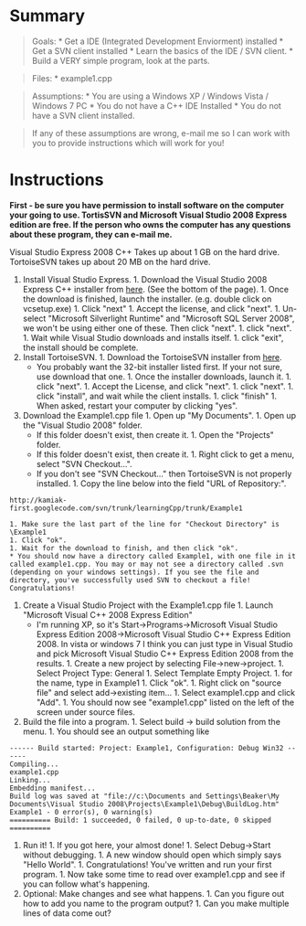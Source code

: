 # Summary #
> Goals:
    * Get a IDE (Integrated Development Enviorment) installed
    * Get a SVN client installed
    * Learn the basics of the IDE / SVN client.
    * Build a VERY simple program, look at the parts.

> Files:
    * example1.cpp

> Assumptions:
    * You are using a Windows XP / Windows Vista / Windows 7 PC
    * You do not have a C++ IDE Installed
    * You do not have a SVN client installed.

> If any of these assumptions are wrong, e-mail me so I can work with you to provide instructions which will work for you!

# Instructions #

**First - be sure you have permission to install software on the computer your going to use. TortisSVN and Microsoft Visual Studio 2008 Express edition are free. If the person who owns the computer has any questions about these program, they can e-mail me.**

Visual Studio Express 2008 C++ Takes up about 1 GB on the hard drive.
TortoiseSVN takes up about 20 MB on the hard drive.

  1. Install Visual Studio Express.
    1. Download the Visual Studio 2008 Express C++ installer from [here](http://www.microsoft.com/express/download/). (See the bottom of the page).
    1. Once the download is finished, launch the installer. (e.g. double click on vcsetup.exe)
    1. Click "next"
    1. Accept the license, and click "next".
    1. Un-select "Microsoft Silverlight Runtime" and "Microsoft SQL Server 2008", we won't be using either one of these. Then click "next".
    1. click "next".
    1. Wait while Visual Studio downloads and installs itself.
    1. click "exit", the install should be complete.
  1. Install TortoiseSVN.
    1. Download the TortoiseSVN installer from [here](http://tortoisesvn.net/downloads).
      * You probably want the 32-bit installer listed first. If your not sure, use download that one.
    1. Once the installer downloads, launch it.
    1. click "next".
    1. Accept the License, and click "next".
    1. click "next".
    1. click "install", and wait while the client installs.
    1. click "finish"
    1. When asked, restart your computer by clicking "yes".
  1. Download the Example1.cpp file
    1. Open up "My Documents".
    1. Open up the "Visual Studio 2008" folder.
      * If this folder doesn't exist, then create it.
    1. Open the "Projects" folder.
      * If this folder doesn't exist, then create it.
    1. Right click to get a menu, select "SVN Checkout...".
      * If you don't see "SVN Checkout..." then TortoiseSVN is not properly installed.
    1. Copy the line below into the field "URL of Repository:".
```
http://kamiak-first.googlecode.com/svn/trunk/learningCpp/trunk/Example1
```
    1. Make sure the last part of the line for "Checkout Directory" is \Example1
    1. Click "ok".
    1. Wait for the download to finish, and then click "ok".
    * You should now have a directory called Example1, with one file in it called example1.cpp. You may or may not see a directory called .svn (depending on your windows settings). If you see the file and directory, you've successfully used SVN to checkout a file! Congratulations!
  1. Create a Visual Studio Project with the Example1.cpp file
    1. Launch "Microsoft Visual C++ 2008 Express Edition"
      * I'm running XP, so it's Start->Programs->Microsoft Visual Studio Express Edition 2008->Microsoft Visual Studio C++ Express Edition 2008. In vista or windows 7 I think you can just type in Visual Studio and pick Microsoft Visual Studio C++ Express Edition 2008 from the results.
    1. Create a new project by selecting File->new->project.
    1. Select Project Type: General
    1. Select Template Empty Project.
    1. for the name, type in Example1
    1. Click "ok".
    1. Right click on "source file" and select add->existing item...
    1. Select example1.cpp and click "Add".
    1. You should now see "example1.cpp" listed on the left of the screen under source files.
  1. Build the file into a program.
    1. Select build -> build solution from the menu.
    1. You should see an output something like
```
------ Build started: Project: Example1, Configuration: Debug Win32 ------
Compiling...
example1.cpp
Linking...
Embedding manifest...
Build log was saved at "file://c:\Documents and Settings\Beaker\My Documents\Visual Studio 2008\Projects\Example1\Debug\BuildLog.htm"
Example1 - 0 error(s), 0 warning(s)
========== Build: 1 succeeded, 0 failed, 0 up-to-date, 0 skipped ==========
```
  1. Run it!
    1. If you got here, your almost done!
    1. Select Debug->Start without debugging.
    1. A new window should open which simply says "Hello World".
    1. Congratulations! You've written and run your first program.
    1. Now take some time to read over example1.cpp and see if you can follow what's happening.
  1. Optional: Make changes and see what happens.
    1. Can you figure out how to add you name to the program output?
    1. Can you make multiple lines of data come out?